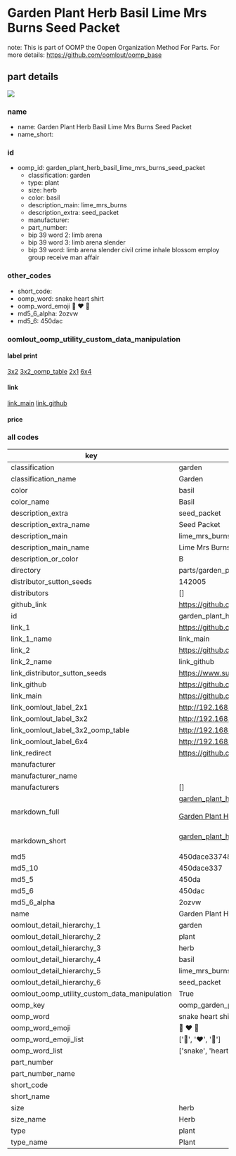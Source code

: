 # Garden Plant Herb Basil Lime Mrs Burns Seed Packet  

note: This is part of OOMP the Oopen Organization Method For Parts. For more details: https://github.com/oomlout/oomp_base

##  part details
[![](image_600.jpg)](image.jpg)  







### name
* name: Garden Plant Herb Basil Lime Mrs Burns Seed Packet
* name_short: 
### id
* oomp_id: garden_plant_herb_basil_lime_mrs_burns_seed_packet
  * classification: garden
  * type: plant
  * size: herb
  * color: basil
  * description_main: lime_mrs_burns
  * description_extra: seed_packet
  * manufacturer: 
  * part_number: 
  * bip 39 word 2: limb arena
  * bip 39 word 3: limb arena slender
  * bip 39 word: limb arena slender civil crime inhale blossom employ group receive man affair

### other_codes
* short_code: 
* oomp_word: snake heart shirt
* oomp_word_emoji :snake: :heart: :shirt:
* md5_6_alpha: 2ozvw
* md5_6: 450dac






### oomlout_oomp_utility_custom_data_manipulation
#### label print
[3x2](http://192.168.1.245:1112/?label=oomp%202ozvw)
[3x2_oomp_table](http://192.168.1.108:1112/?label=oomp%202ozvw)
[2x1](http://192.168.1.242:1112/?label=oomp%202ozvw)
[6x4](http://192.168.1.55:1112/?label=oomp%202ozvw)    

#### link

[link_main](https://github.com/oomlout/oomlout_oomp_version_1_messy/tree/main/parts/garden_plant_herb_basil_lime_mrs_burns_seed_packet) [link_github](https://github.com/oomlout/oomlout_oomp_version_1_messy/tree/main/parts/garden_plant_herb_basil_lime_mrs_burns_seed_packet)                             

#### price







### all codes 
| key | value |  
| --- | --- |  
| classification | garden |  
| classification_name | Garden |  
| color | basil |  
| color_name | Basil |  
| description_extra | seed_packet |  
| description_extra_name | Seed Packet |  
| description_main | lime_mrs_burns |  
| description_main_name | Lime Mrs Burns |  
| description_or_color | B  |  
| directory | parts/garden_plant_herb_basil_lime_mrs_burns_seed_packet |  
| distributor_sutton_seeds | 142005 |  
| distributors | [] |  
| github_link | https://github.com/oomlout/oomlout_oomp_part_src/tree/main/parts/garden_plant_herb_basil_lime_mrs_burns_seed_packet |  
| id | garden_plant_herb_basil_lime_mrs_burns_seed_packet |  
| link_1 | https://github.com/oomlout/oomlout_oomp_version_1_messy/tree/main/parts/garden_plant_herb_basil_lime_mrs_burns_seed_packet |  
| link_1_name | link_main |  
| link_2 | https://github.com/oomlout/oomlout_oomp_version_1_messy/tree/main/parts/garden_plant_herb_basil_lime_mrs_burns_seed_packet |  
| link_2_name | link_github |  
| link_distributor_sutton_seeds | https://www.suttons.co.uk/SUSGWE46/basil-lime-mrs-burns-seeds-for-pollinators_mh-52300 |  
| link_github | https://github.com/oomlout/oomlout_oomp_version_1_messy/tree/main/parts/garden_plant_herb_basil_lime_mrs_burns_seed_packet |  
| link_main | https://github.com/oomlout/oomlout_oomp_version_1_messy/tree/main/parts/garden_plant_herb_basil_lime_mrs_burns_seed_packet |  
| link_oomlout_label_2x1 | http://192.168.1.242:1112/?label=oomp%202ozvw |  
| link_oomlout_label_3x2 | http://192.168.1.245:1112/?label=oomp%202ozvw |  
| link_oomlout_label_3x2_oomp_table | http://192.168.1.108:1112/?label=oomp%202ozvw |  
| link_oomlout_label_6x4 | http://192.168.1.55:1112/?label=oomp%202ozvw |  
| link_redirect | https://github.com/oomlout/oomlout_oomp_version_1_messy/tree/main/parts/garden_plant_herb_basil_lime_mrs_burns_seed_packet |  
| manufacturer |  |  
| manufacturer_name |  |  
| manufacturers | [] |  
| markdown_full | [garden_plant_herb_basil_lime_mrs_burns_seed_packet](none)<br>[](none)<br>[Garden Plant Herb Basil Lime Mrs Burns Seed Packet](none)<br><br> |  
| markdown_short | [garden_plant_herb_basil_lime_mrs_burns_seed_packet](none)<br><br> |  
| md5 | 450dace33748e301ce99c2999682dc0e |  
| md5_10 | 450dace337 |  
| md5_5 | 450da |  
| md5_6 | 450dac |  
| md5_6_alpha | 2ozvw |  
| name | Garden Plant Herb Basil Lime Mrs Burns Seed Packet |  
| oomlout_detail_hierarchy_1 | garden |  
| oomlout_detail_hierarchy_2 | plant |  
| oomlout_detail_hierarchy_3 | herb |  
| oomlout_detail_hierarchy_4 | basil |  
| oomlout_detail_hierarchy_5 | lime_mrs_burns |  
| oomlout_detail_hierarchy_6 | seed_packet |  
| oomlout_oomp_utility_custom_data_manipulation | True |  
| oomp_key | oomp_garden_plant_herb_basil_lime_mrs_burns_seed_packet |  
| oomp_word | snake heart shirt |  
| oomp_word_emoji | :snake: :heart: :shirt: |  
| oomp_word_emoji_list | [':snake:', ':heart:', ':shirt:'] |  
| oomp_word_list | ['snake', 'heart', 'shirt'] |  
| part_number |  |  
| part_number_name |  |  
| short_code |  |  
| short_name |  |  
| size | herb |  
| size_name | Herb |  
| type | plant |  
| type_name | Plant |  
